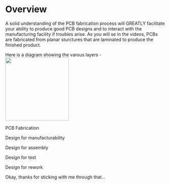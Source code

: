 # Overview
A solid understanding of the PCB fabrication process will GREATLY facilitate your ability to produce good PCB designs and to interact with the manufacturing facility if troubles arise. As you will se in the videos, PCBs are fabricated from planar sturctures that are laminated to produce the finished product.

Here is a diagram showing the varous layers -
<img width="200" src="../4-layer.png">

PCB Fabrication

Design for manufacturability

Design for assembly

Design for test

Design for rework

Okay, thanks for sticking with me through that...
